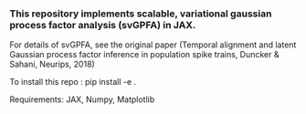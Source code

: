 ### This repository implements scalable, variational gaussian process factor analysis (svGPFA) in JAX.

For details of svGPFA, see the original paper (Temporal alignment and latent Gaussian process factor inference in population spike trains, Duncker & Sahani, Neurips, 2018) 

To install this repo : pip install -e .

Requirements: JAX, Numpy, Matplotlib